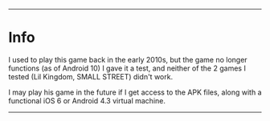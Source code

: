 
***

# Info

I used to play this game back in the early 2010s, but the game no longer functions (as of Android 10) I gave it a test, and neither of the 2 games I tested (Lil Kingdom, SMALL STREET) didn't work.

I may play his game in the future if I get access to the APK files, along with a functional iOS 6 or Android 4.3 virtual machine.

***

